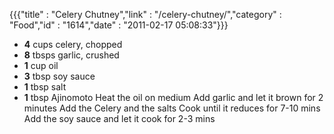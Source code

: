 {{{"title" : "Celery Chutney","link" : "/celery-chutney/","category" : "Food","id" : "1614","date" : "2011-02-17 05:08:33"}}}
*   **4** cups celery, chopped
*   **8** tbsps garlic, crushed
*   **1** cup oil
*   **3** tbsp soy sauce
*   **1** tbsp salt
*   **1** tbsp Ajinomoto
Heat the oil on medium
Add garlic and let it brown for 2 minutes
Add the Celery and the salts
Cook until it reduces for 7-10 mins
Add the soy sauce and let it cook for 2-3 mins
